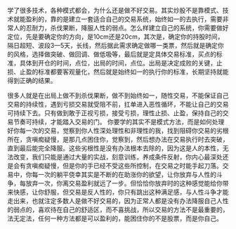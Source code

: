 学了很多技术，各种模式都会，为什么还是做不好交易。其实炒股不是靠模式、技术就能盈利的，靠的是建立一套适合自己的交易系统，始终如一的去执行，需要非常人的忍耐力，杀伐果断，降服人性的弱点。怎么样建立自己的系统，你需要做好定位，先是要确定你的方向，是10cm还是20cm，其次是，确定你的持股时间，隔日超短、波段3—5天，长线，然后据此需求确定做哪一类票，然后就是确定你的风格，选择做突破、做回调、做低吸等，最后就是定具体交易标准，买点的标准，具体到开仓的时间，点位，出局的时间，点位。出局是决定成败的关键，止损、止盈的标准都要客观量化，然后就是始终如一的执行你的标准，长期坚持就能得到正确的结果。

很多人就是在出局上做不到杀伐果断，做不到始终如一，随性交易，不能保证自己交易的持续性，遇到亏损交易就受阻不前，扛单进入恶性循环，不能让自己的交易可持续下去。只有做到敢于正视亏损，接受亏损，理性止损、止盈，保持自己的交易节奏可持续，才能踏入交易的门。
你要学的其实不是模式方法，而是如何处理好你每一次的交易，觉察到你人性深处理性和非理性的我，找到阻碍你交易的劣根所在，贪嗔痴疑慢，是那几点困住你，觉察到，然后想办法在交易执行时去突破，直到最后能完全降服。这些劣根性是没有办法根本去除的，因为这是人的本性，无法改变，我们只能是通过大量的实战，刻意训练，养成条件反射，你内心最深处还是会有贪嗔痴疑慢，但是你的手已经不受这些所控制，在交易之时能手起刀落。交易中，你每一次的躺平侥幸其实是不断的在助涨你的欲望，让你放弃与人性的斗争，每放弃一次，你离交易盈利就远了一步。但恰恰你放弃时的这种感觉能给你带来快感，让你舒服，但交易是反人性的，你只有跳出这种满足感，与人性斗争才能走出来，也就注定多数人是做不好交易的，因为正常人都是没有办法降服自己人性的弱点的，喜欢待在自己的舒适区，而不喜挑战，所以交易的方法不是最重要的，法无定法，任何一种方法都是可以盈利的，能困住你的不是股票，而是你自己。